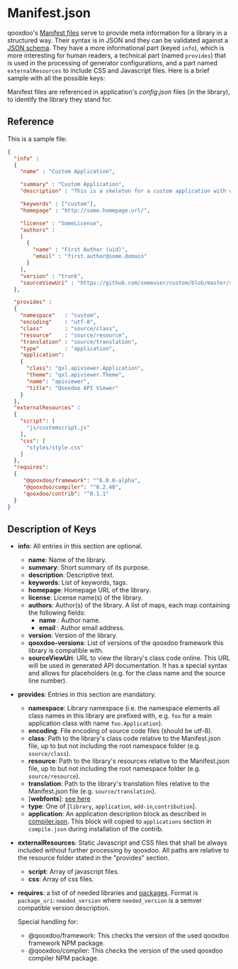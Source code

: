 # Manifest.json

qooxdoo's [Manifest files](http://en.wikipedia.org/wiki/Manifest_file) serve to provide meta information for a library in a structured way. Their syntax is in JSON and they can be validated against a [JSON schema](https://github.com/qooxdoo/qooxdoo-compiler/tree/master/source/resource/qx/tool/schema). They have a more informational part (keyed `info`), which is more interesting for human readers, a technical part (named `provides`) that is used in the processing of generator configurations, and a part named `externalResources` to include CSS and Javascript files. Here is a brief sample with all the possible keys:

Manifest files are referenced in application's *config.json* files (in the library), to identify the library they stand for.

## Reference

This is a sample file:

```json
{
  "info" : 
  {
    "name" : "Custom Application",

    "summary" : "Custom Application",
    "description" : "This is a skeleton for a custom application with qooxdoo.",

    "keywords" : ["custom"],
    "homepage" : "http://some.homepage.url/",

    "license" : "SomeLicense",
    "authors" : 
    [
      {
        "name" : "First Author (uid)",
        "email" : "first.author@some.domain"
      }
    ],
    "version" : "trunk",
    "sourceViewUri" : "https://github.com/someuser/custom/blob/master/source/class/%{classFilePath}#L%{lineNumber}"
  },

  "provides" : 
  {
    "namespace"   : "custom",
    "encoding"    : "utf-8",
    "class"       : "source/class",
    "resource"    : "source/resource",
    "translation" : "source/translation",
    "type"        : "application",
    "application": 
    {
      "class": "qxl.apiviewer.Application",
      "theme": "qxl.apiviewer.Theme",
      "name": "apiviewer",
      "title": "Qooxdoo API Viewer"
    }  
  },
  "externalResources" :
  {
    "script": [
      "js/customscript.js"
    ],
    "css": [
      "styles/style.css"
    ]
  },
  "requires": 
  {
     "@qooxdoo/framework": "^6.0.0-alpha",
     "@qooxdoo/compiler": "^0.2.40",
     "qooxdoo/contrib": "^0.1.1"
  }
}
```

## Description of Keys

* **info**: All entries in this section are optional.
  * **name**: Name of the library.
  * **summary**: Short summary of its purpose.
  * **description**: Descriptive text.
  * **keywords**: List of keywords, tags.
  * **homepage**: Homepage URL of the library.
  * **license**: License name(s) of the library.
  * **authors**: Author(s) of the library. A list of maps, each map containing the following fields:
    * **name** : Author name.
    * **email** : Author email address.
  * **version**: Version of  the library.
  * **qooxdoo-versions**: List of versions of the qooxdoo framework this library is compatible with.
  * **sourceViewUri**: URL to view the library's class code online. This URL will be used in generated API documentation. It has a special syntax and allows for placeholders (e.g. for the class name and the source line number).
* **provides**: Entries in this section are mandatory.
  * **namespace**: Library namespace (i.e. the namespace elements all class names in this library are prefixed with, e.g. `foo` for a main application class with name `foo.Application`).
  * **encoding**: File encoding of source code files (should be utf-8).
  * **class**: Path to the library's class code relative to the Manifest.json file, up to but not including the root namespace folder (e.g. `source/class`).
  * **resource**: Path to the library's resources relative to the Manifest.json file, up to but not including the root namespace folder (e.g. `source/resource`).
  * **translation**: Path to the library's translation files relative to the Manifest.json file (e.g. `source/translation`).
  * [**webfonts**]: [see here](../compiler/IconFonts.md) 
  * **type**: One of [`library`, `application`, `add-in`,`contribution`]. 
  * **application**: An application description block as described in [compiler.json](./compile.md). This block will copied to `applications` section in `compile.json` during installation of the contrib.

* **externalResources**: Static Javascript and CSS files that shall be always included without further processing by qooxdoo. All paths are relative to the resource folder stated in the "provides" section.
  * **script**: Array of javascript files.
  * **css**: Array of css files.
-   **requires**: a list of of needed libraries and [packages](../cli/packages). Format is 
     `package_uri`: `needed_version` where `needed_version` is a semver compatible version description.
     
     Special handling for:
     * @qooxdoo/framework: This checks the version of the used qooxdoo framework NPM package.
     * @qooxdoo/compiler: This checks the version of the used qooxdoo compiler NPM package.
